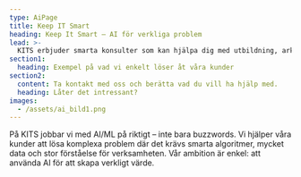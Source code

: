 ```yaml
---
type: AiPage
title: Keep IT Smart
heading: Keep It Smart – AI för verkliga problem
lead: >-
  KITS erbjuder smarta konsulter som kan hjälpa dig med utbildning, arkitektur och svåra saker.
section1:
  heading: Exempel på vad vi enkelt löser åt våra kunder
section2:
  content: Ta kontakt med oss och berätta vad du vill ha hjälp med.
  heading: Låter det intressant?
images:
  - /assets/ai_bild1.png
---
```


På KITS jobbar vi med AI/ML på riktigt – inte bara buzzwords. Vi hjälper våra kunder att lösa komplexa problem där det krävs smarta algoritmer, mycket data och stor förståelse för verksamheten. Vår ambition är enkel: att använda AI för att skapa verkligt värde.
